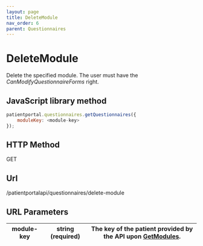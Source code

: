 ```yaml
---
layout: page
title: DeleteModule
nav_order: 6
parent: Questionnaires
---
```


# DeleteModule

Delete the specified module. The user must have the _CanModifyQuestionnaireForms_ right.

## JavaScript library method

```javascript
patientportal.questionnaires.getQuestionnaires({
    moduleKey: <module-key>
});
```

## HTTP Method

GET

## ****Url****

/patientportalapi/questionnaires/delete-module

## URL Parameters

| module-key | string (required) | The key of the patient provided by the API upon [GetModules](#_GetModules). |
| --- | --- | --- |
